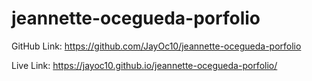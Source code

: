 # jeannette-ocegueda-porfolio


GitHub Link:
https://github.com/JayOc10/jeannette-ocegueda-porfolio

Live Link:
https://jayoc10.github.io/jeannette-ocegueda-porfolio/